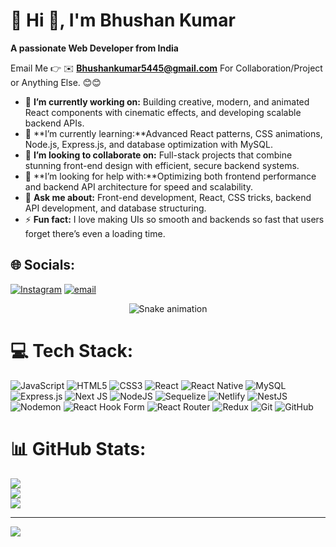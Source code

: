 # 💫 Hi 👋, I'm Bhushan Kumar
**A passionate Web Developer from India**

Email Me 👉 ✉️ **Bhushankumar5445@gmail.com** For Collaboration/Project or Anything Else. 😊😊

- 🔭 **I’m currently working on:** Building creative, modern, and animated React components with cinematic effects, and developing scalable backend APIs.
- 🌱 **I’m currently learning:**Advanced React patterns, CSS animations, Node.js, Express.js, and database optimization with MySQL.
- 👯 **I’m looking to collaborate on:** Full-stack projects that combine stunning front-end design with efficient, secure backend systems.
- 🤔 **I’m looking for help with:**Optimizing both frontend performance and backend API architecture for speed and scalability.
- 💬 **Ask me about:** Front-end development, React, CSS tricks, backend API development, and database structuring.
- ⚡ **Fun fact:** I love making UIs so smooth and backends so fast that users forget there’s even a loading time.

## 🌐 Socials:
[![Instagram](https://img.shields.io/badge/Instagram-%23E4405F.svg?logo=Instagram&logoColor=white)](https://instagram.com/_ashsih_taak_) [![email](https://img.shields.io/badge/Email-D14836?logo=gmail&logoColor=white)](mailto:ashishkuma8847@gmail.com) 
<!-- Snake Game Repo View -->

<div align="center">
  <img src="https://profile-readme-generator.com/assets/snake.svg" alt="Snake animation" />
</div>

# 💻 Tech Stack:
![JavaScript](https://img.shields.io/badge/javascript-%23323330.svg?style=for-the-badge&logo=javascript&logoColor=%23F7DF1E) ![HTML5](https://img.shields.io/badge/html5-%23E34F26.svg?style=for-the-badge&logo=html5&logoColor=white) ![CSS3](https://img.shields.io/badge/css3-%231572B6.svg?style=for-the-badge&logo=css3&logoColor=white) ![React](https://img.shields.io/badge/react-%2320232a.svg?style=for-the-badge&logo=react&logoColor=%2361DAFB) ![React Native](https://img.shields.io/badge/react_native-%2320232a.svg?style=for-the-badge&logo=react&logoColor=%2361DAFB) ![MySQL](https://img.shields.io/badge/mysql-4479A1.svg?style=for-the-badge&logo=mysql&logoColor=white) ![Express.js](https://img.shields.io/badge/express.js-%23404d59.svg?style=for-the-badge&logo=express&logoColor=%2361DAFB) ![Next JS](https://img.shields.io/badge/Next-black?style=for-the-badge&logo=next.js&logoColor=white) ![NodeJS](https://img.shields.io/badge/node.js-6DA55F?style=for-the-badge&logo=node.js&logoColor=white) ![Sequelize](https://img.shields.io/badge/Sequelize-52B0E7?style=for-the-badge&logo=Sequelize&logoColor=white) ![Netlify](https://img.shields.io/badge/netlify-%23000000.svg?style=for-the-badge&logo=netlify&logoColor=#00C7B7) ![NestJS](https://img.shields.io/badge/nestjs-%23E0234E.svg?style=for-the-badge&logo=nestjs&logoColor=white) ![Nodemon](https://img.shields.io/badge/NODEMON-%23323330.svg?style=for-the-badge&logo=nodemon&logoColor=%BBDEAD) ![React Hook Form](https://img.shields.io/badge/React%20Hook%20Form-%23EC5990.svg?style=for-the-badge&logo=reacthookform&logoColor=white) ![React Router](https://img.shields.io/badge/React_Router-CA4245?style=for-the-badge&logo=react-router&logoColor=white) ![Redux](https://img.shields.io/badge/redux-%23593d88.svg?style=for-the-badge&logo=redux&logoColor=white) ![Git](https://img.shields.io/badge/git-%23F05033.svg?style=for-the-badge&logo=git&logoColor=white) ![GitHub](https://img.shields.io/badge/github-%23121011.svg?style=for-the-badge&logo=github&logoColor=white)
# 📊 GitHub Stats:
![](https://github-readme-stats.vercel.app/api?username=ashishkuma8847&theme=ambient_gradient&hide_border=false&include_all_commits=true&count_private=true)<br/>
![](https://nirzak-streak-stats.vercel.app/?user=ashishkuma8847&theme=ambient_gradient&hide_border=false)<br/>
![](https://github-readme-stats.vercel.app/api/top-langs/?username=ashishkuma8847&theme=ambient_gradient&hide_border=false&include_all_commits=true&count_private=true&layout=compact)

---
[![](https://visitcount.itsvg.in/api?id=ashishkuma8847&icon=5&color=8)](https://visitcount.itsvg.in)

<!-- Proudly created with GPRM ( https://gprm.itsvg.in ) -->
